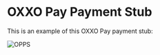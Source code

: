 # OXXO Pay Payment Stub

This is an example of this OXXO Pay payment stub:

![OPPS](https://github.com/conekta-examples/oxxopay-payment-stub/blob/master/readme-files/opps_demo.png)
